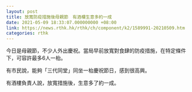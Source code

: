 ```yaml
---
layout: post
title: 放寬防疫措施後母親節　有酒樓生意多約一成
date: 2021-05-09 18:33:07.000000000 +08:00
link: https://news.rthk.hk/rthk/ch/component/k2/1589991-20210509.htm
categories: rthk
---
```


今日是母親節，不少人外出慶祝。當局早前放寬對食肆的防疫措施，在特定條件下，可容許最多6人一枱。

有市民說，能夠「三代同堂」同坐一枱慶祝節日，感到很高興。

有酒樓負責人說，放寬措施後，生意多了約一成。
